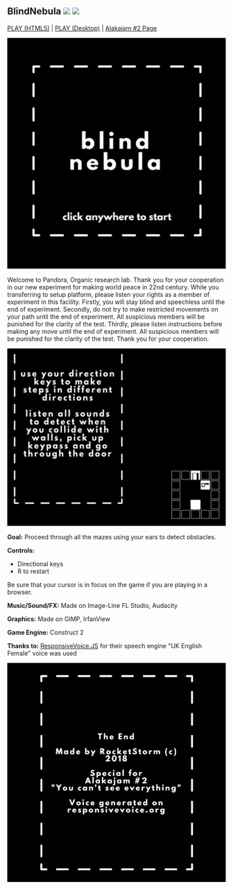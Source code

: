 ## BlindNebula ![](https://img.shields.io/badge/Alakajam-%232-red.svg) ![](https://img.shields.io/badge/Made%20in-48%20hours-brightgreen.svg)

[PLAY (HTML5)](http://rocketstorm.me/BlindNebula/) | [PLAY (Desktop)](https://github.com/RocketStormNet/BlindNebula/releases) | [Alakajam #2 Page](https://alakajam.com/2nd-alakajam/123/blindnebula/)

![](https://github.com/RocketStormNet/BlindNebula/blob/master/screenshots/screen1.jpg?raw=true)

Welcome to Pandora, Organic research lab. Thank you for your cooperation in our new experiment for making world peace in 22nd century.
While you transferring to setup platform, please listen your rights as a member of experiment in this facility.
Firstly, you will stay blind and speechless until the end of experiment.
Secondly, do not try to make restricted movements on your path until the end of experiment. All suspicious members will be punished for the clarity of the test.
Thirdly, please listen instructions before making any move until the end of experiment. All suspicious members will be punished for the clarity of the test.
Thank you for your cooperation.

![](https://github.com/RocketStormNet/BlindNebula/blob/master/screenshots/screen2.jpg?raw=true)

**Goal:**
Proceed through all the mazes using your ears to detect obstacles.

**Controls:**
- Directional keys
- R to restart

Be sure that your cursor is in focus on the game if you are playing in a browser.

**Music/Sound/FX:**
Made on Image-Line FL Studio, Audacity

**Graphics:**
Made on GIMP, IrfanView

**Game Engine:**
Construct 2

**Thanks to:**
[ResponsiveVoice.JS](https://responsivevoice.org/) for their speech engine
"UK English Female" voice was used

![](https://github.com/RocketStormNet/BlindNebula/blob/master/screenshots/screen4.jpg?raw=true)
